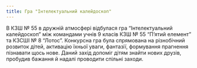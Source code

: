 ```yaml
---
title: Гра "Інтелектуальний калейдоскоп"
---
```


В КЗШ № 55 в дружній атмосфері відбулася гра “Інтелектуальний калейдоскоп” між командами учнів 9 класів КЗШ № 55 “П’ятий елемент” та КЗСШІ № 8 “Лотос”. Конкурсна гра була спрямована на різнобічний розвиток дітей, активацію їхньої уваги, фантазії, формування прагнення пізнавати щось нове. Даний захід допоміг дітям знайти нових друзів, пробудив бажання й надалі проводити спільні заходи.

<slideshow id="_/72157648765042140" />
